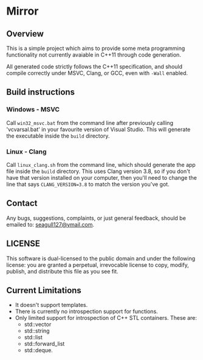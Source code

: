 # Mirror
## Overview

This is a simple project which aims to provide some meta programming functionality not currently avaiable in C++11 through code generation.

All generated code strictly follows the C++11 specification, and should compile correctly under MSVC, Clang, or GCC, even with `-Wall` enabled.

## Build instructions

### Windows - MSVC
Call `win32_msvc.bat` from the command line after previously calling 'vcvarsal.bat' in your favourite version of Visual Studio. This will generate the executable inside the `build` directory.

### Linux - Clang
Call `linux_clang.sh` from the command line, which should generate the app file inside the `build` directory. This uses Clang version 3.8, so if you don't have that version installed on your computer, then you'll need to change the line that says `CLANG_VERSION=3.8` to match the version you've got.

## Contact

Any bugs, suggestions, complaints, or just general feedback, should be emailed to: seagull127@ymail.com.

## LICENSE

This software is dual-licensed to the public domain and under the following license: you are granted a perpetual, irrevocable license to copy, modify, publish, and distribute this file as you see fit.

## Current Limitations
- It doesn't support templates.
- There is currently no introspection support for functions.
- Only limited support for introspection of C++ STL containers. These are:
    - std::vector
    - std::string
    - std::list
    - std::forward_list
    - std::deque.
